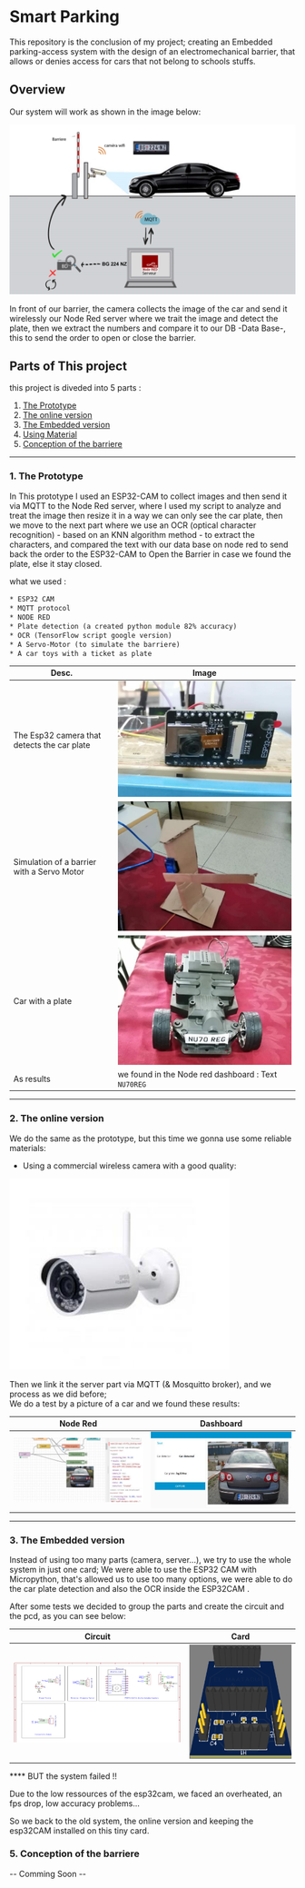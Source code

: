 # Smart Parking

This repository is the conclusion of my project; creating an Embedded parking-access system with the design of an electromechanical barrier, that allows or denies access for cars that not belong to schools stuffs.

## Overview 

Our system will work as shown in the image below:

![Image of the system](https://github.com/RinmoDo/SmartParking/blob/main/images/overview.png)

In front of our barrier, the camera collects the image of the car and send it wirelessly our Node Red server where we trait the image and detect the plate, then we extract the numbers and compare it to our DB -Data Base-, this to send the order to open or close the barrier.

## Parts of This project 

this project is diveded into 5 parts : 

1. [The Prototype](https://github.com/RinmoDo/SmartParking#1-the-prototype)
2. [The online version ](https://github.com/RinmoDo/SmartParking#2-the-online-version)
3. [The Embedded version ](https://github.com/RinmoDo/SmartParking#3-The-Embedded-version )
4. [Using Material](https://github.com/RinmoDo/SmartParking#4-Using-Material)
5. [Conception of the barriere](https://github.com/RinmoDo/SmartParking#5-Conception-of-the-barriere)

*** 

### 1. The Prototype 
    
   In This prototype I used an ESP32-CAM to collect images and then send it via MQTT to the Node Red server, where I used my script to analyze and treat the image then resize it in a way we can only see the car plate, then we move to the next part where we use an OCR (optical character recognition) - based on an KNN algorithm method - to extract the characters, and compared the text with our data base on node red to send back the order to the ESP32-CAM to Open the Barrier in case we found the plate, else it stay closed.
   
   what we used : 
   
    * ESP32 CAM 
    * MQTT protocol
    * NODE RED 
    * Plate detection (a created python module 82% accuracy)
    * OCR (TensorFlow script google version)
    * A Servo-Motor (to simulate the barriere)
    * A car toys with a ticket as plate
   
  Desc. | Image 
------------ | -------------
The Esp32 camera that detects the car plate | ![ESP32 CAM](https://github.com/RinmoDo/SmartParking/blob/main/images/esp32CAM.png) 
Simulation of a barrier with a Servo Motor | ![barriere](https://github.com/RinmoDo/SmartParking/blob/main/images/barriere.png)
Car with a plate | ![Car](https://github.com/RinmoDo/SmartParking/blob/main/images/car.png)
As results | we found in the Node red dashboard :  Text `NU70REG `   
   
   ***
   
### 2. The online version 

We do the same as the prototype, but this time we gonna use some reliable materials:

* Using a commercial wireless camera with a good quality:

 ![CAMERA](https://github.com/RinmoDo/SmartParking/blob/main/images/alhuacam.png) 
 
Then we link it the server part via MQTT (& Mosquitto broker), and we process as we did before;   
We do a test by a picture of a car and we found these results:  
  
  Node Red | Dashboard
  ------------ | -------------
![TEST](https://github.com/RinmoDo/SmartParking/blob/main/images/testreasult.png) | ![TZST](https://github.com/RinmoDo/SmartParking/blob/main/images/testDashboard.png) 
 
 ***
 
### 3. The Embedded version 

   Instead of using too many parts (camera, server...), we try to use the whole system in just one card; We were able to use the ESP32 CAM with Micropython, that's allowed us to use too many options, we were able to do the car plate detection and also the OCR inside the ESP32CAM .
   
   After some tests we decided to group the parts and create the circuit and the pcd, as you can see below: 

  Circuit | Card
  ------------ | ------------- 
![circuit](https://github.com/RinmoDo/SmartParking/blob/main/images/circuit.png) | ![pcb](https://github.com/RinmoDo/SmartParking/blob/main/images/pcb.png) 

**** BUT the system failed !!

Due to the low ressources of the esp32cam, we faced an overheated, an fps drop, low accuracy problems... 

So we back to the old system, the online version and keeping the esp32CAM installed on this tiny card.  
   

### 5. Conception of the barriere

-- Comming Soon --

